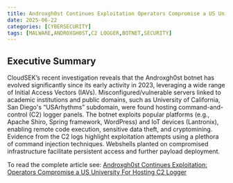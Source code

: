 ```yaml
---
title: Androxgh0st Continues Exploitation Operators Compromise a US University For Hosting C2 Logger
date: 2025-06-22
categories: [CYBERSECURITY]
tags: [MALWARE,ANDROXGH0ST,C2 LOGGER,BOTNET,SECURITY]
---
```


## Executive Summary

CloudSEK’s recent investigation reveals that the Androxgh0st botnet has evolved significantly since its early activity in 2023, leveraging a wide range of Initial Access Vectors (IAVs). Misconfigured/vulnerable servers linked to academic institutions and public domains, such as University of California, San Diego's “USArhythms” subdomain, were found hosting command-and-control (C2) logger panels. The botnet exploits popular platforms (e.g., Apache Shiro, Spring framework, WordPress) and IoT devices (Lantronix), enabling remote code execution, sensitive data theft, and cryptomining. Evidence from the C2 logs highlight exploitation attempts using a plethora of command injection techniques. Webshells planted on compromised infrastructure facilitate persistent access and further payload deployment.

To read the complete article see: [Androxgh0st Continues Exploitation: Operators Compromise a US University For Hosting C2 Logger](https://www.cloudsek.com/blog/androxgh0st-continues-exploitation-operators-compromise-a-us-university-for-hosting-c2-logger)